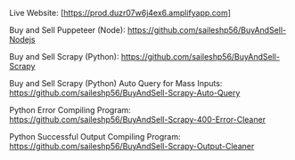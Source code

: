 Live Website:
[https://prod.duzr07w6j4ex6.amplifyapp.com]

Buy and Sell Puppeteer (Node):
https://github.com/saileshp56/BuyAndSell-Nodejs

Buy and Sell Scrapy (Python):
https://github.com/saileshp56/BuyAndSell-Scrapy

Buy and Sell Scrapy (Python) Auto Query for Mass Inputs:
https://github.com/saileshp56/BuyAndSell-Scrapy-Auto-Query

Python Error Compiling Program:
https://github.com/saileshp56/BuyAndSell-Scrapy-400-Error-Cleaner

Python Successful Output Compiling Program:
https://github.com/saileshp56/BuyAndSell-Scrapy-Output-Cleaner
